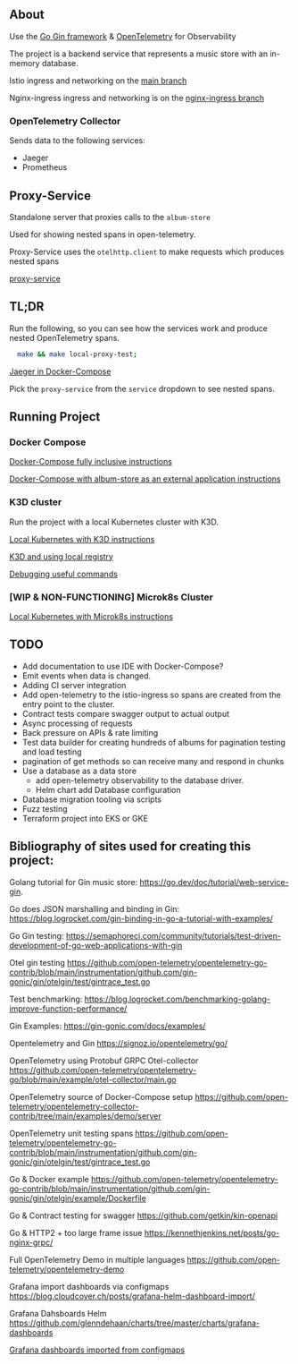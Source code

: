 ## About
Use the [Go Gin framework](https://github.com/gin-gonic/gin#gin-web-framework) & [OpenTelemetry](https://opentelemetry.io/docs/) for Observability

The project is a backend service that represents a music store with an in-memory database. 


Istio ingress and networking on the [main branch](https://github.com/mcarr-and/go-gin-otelcollector/tree/main)

Nginx-ingress ingress and networking is on the [nginx-ingress branch](https://github.com/mcarr-and/go-gin-otelcollector/tree/nginx-ingress)

### OpenTelemetry Collector 

Sends data to the following services:
* Jaeger
* Prometheus

## Proxy-Service

Standalone server that proxies calls to the `album-store`

Used for showing nested spans in open-telemetry.

Proxy-Service uses the `otelhttp.client` to make requests which produces nested spans

[proxy-service](proxy/.)


## TL;DR
Run the following, so you can see how the services work and produce nested OpenTelemetry spans.

```bash 
  make && make local-proxy-test;
```

[Jaeger in Docker-Compose](http://localhost:16696/)

Pick the `proxy-service` from the `service` dropdown to see nested spans. 

## Running Project

### Docker Compose

[Docker-Compose fully inclusive instructions](docs/Run-Docker-Compose-Install-Full.md)

[Docker-Compose with album-store as an external application instructions](docs/Run-Docker-Compose-Install-Limited.md)

### K3D cluster

Run the project with a local Kubernetes cluster with K3D. 

[Local Kubernetes with K3D instructions](docs/Run-K3D.md)

[K3D and using local registry](docs/K3D-registry.md)

[Debugging useful commands](docs/K3D-Debugging.md)

### [WIP & NON-FUNCTIONING] Microk8s Cluster

[Local Kubernetes with Microk8s instructions](docs/Microk8s-Install.md)


## TODO 
* Add documentation to use IDE with Docker-Compose?
* Emit events when data is changed.
* Adding CI server integration
* Add open-telemetry to the istio-ingress so spans are created from the entry point to the cluster.
* Contract tests compare swagger output to actual output
* Async processing of requests 
* Back pressure on APIs & rate limiting
* Test data builder for creating hundreds of albums for pagination testing and load testing
* pagination of get methods so can receive many and respond in chunks
* Use a database as a data store
  * add open-telemetry observability to the database driver.
  * Helm chart add Database configuration
* Database migration tooling via scripts 
* Fuzz testing 
* Terraform project into EKS or GKE

## Bibliography of sites used for creating this project:

Golang tutorial for Gin music store: https://go.dev/doc/tutorial/web-service-gin. 

Go does JSON marshalling and binding in Gin: https://blog.logrocket.com/gin-binding-in-go-a-tutorial-with-examples/

Go Gin testing: https://semaphoreci.com/community/tutorials/test-driven-development-of-go-web-applications-with-gin

Otel gin testing https://github.com/open-telemetry/opentelemetry-go-contrib/blob/main/instrumentation/github.com/gin-gonic/gin/otelgin/test/gintrace_test.go

Test benchmarking: https://blog.logrocket.com/benchmarking-golang-improve-function-performance/

Gin Examples: https://gin-gonic.com/docs/examples/

Opentelemetry and Gin https://signoz.io/opentelemetry/go/

OpenTelemetry using Protobuf GRPC Otel-collector https://github.com/open-telemetry/opentelemetry-go/blob/main/example/otel-collector/main.go

OpenTelemetry source of Docker-Compose setup https://github.com/open-telemetry/opentelemetry-collector-contrib/tree/main/examples/demo/server

OpenTelemetry unit testing spans https://github.com/open-telemetry/opentelemetry-go-contrib/blob/main/instrumentation/github.com/gin-gonic/gin/otelgin/test/gintrace_test.go

Go & Docker example https://github.com/open-telemetry/opentelemetry-go-contrib/blob/main/instrumentation/github.com/gin-gonic/gin/otelgin/example/Dockerfile

Go & Contract testing for swagger https://github.com/getkin/kin-openapi

Go & HTTP2 + too large frame issue https://kennethjenkins.net/posts/go-nginx-grpc/

Full OpenTelemetry Demo in multiple languages https://github.com/open-telemetry/opentelemetry-demo

Grafana import dashboards via configmaps https://blog.cloudcover.ch/posts/grafana-helm-dashboard-import/

Grafana Dahsboards Helm https://github.com/glenndehaan/charts/tree/master/charts/grafana-dashboards

[Grafana dashboards imported from configmaps](./docs/Grafana-Helm-Prometheus-Configmap-Dashboards.md)